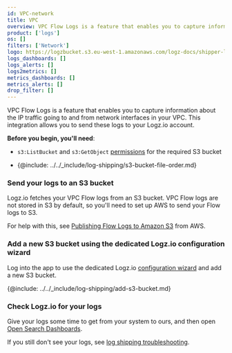```yaml
---
id: VPC-network
title: VPC
overview: VPC Flow Logs is a feature that enables you to capture information about the IP traffic going to and from network interfaces in your VPC. This integration allows you to send these logs to your Logz.io account. 
product: ['logs']
os: []
filters: ['Network']
logo: https://logzbucket.s3.eu-west-1.amazonaws.com/logz-docs/shipper-logos/vpc.png
logs_dashboards: []
logs_alerts: []
logs2metrics: []
metrics_dashboards: []
metrics_alerts: []
drop_filter: []
---
```



VPC Flow Logs is a feature that enables you to capture information about the IP traffic going to and from network interfaces in your VPC. This integration allows you to send these logs to your Logz.io account. 

**Before you begin, you'll need**:

* `s3:ListBucket` and `s3:GetObject` [permissions](https://docs.logz.io/user-guide/give-aws-access-with-iam-roles/) for the required S3 bucket

* {@include: ../../_include/log-shipping/s3-bucket-file-order.md}

 

### Send your logs to an S3 bucket

Logz.io fetches your VPC Flow logs from an S3 bucket.
VPC Flow logs are not stored in S3 by default, so you'll need to set up AWS to send your Flow logs to S3.

For help with this, see [Publishing Flow Logs to Amazon S3](https://docs.aws.amazon.com/vpc/latest/userguide/flow-logs-s3.html) from AWS.

### Add a new S3 bucket using the dedicated Logz.io configuration wizard

Log into the app to use the dedicated Logz.io [configuration wizard](https://app.logz.io/#/dashboard/send-your-data/log-sources/vpc) and add a new S3 bucket.


<!-- logzio-inject:aws:vpc-flow -->


{@include: ../../_include/log-shipping/add-s3-bucket.md}



### Check Logz.io for your logs

Give your logs some time to get from your system to ours, and then open [Open Search Dashboards](https://app.logz.io/#/dashboard/osd).

If you still don't see your logs, see [log shipping troubleshooting]({{site.baseurl}}/user-guide/log-shipping/log-shipping-troubleshooting.html).

 
